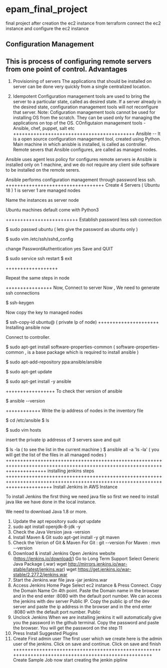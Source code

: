 # epam_final_project
final project
after creation the ec2 instance from terraform 
connect the ec2 instance and
configure the ec2 instance 

Configuration Management
-----------------------------------
This is process of configuring remote servers from one point of control.
Advantages
----------------------
1) Provisioning of servers
	The applications that should be installed on server can be done very quickly from a single centralized location.

2) Idempotent 
	Configuration management tools are used to bring the server to a particular state, called as desired state. If a server already in the desired state, configuration management tools will not reconfigure that server.
Note: Cofiguration management tools cannot be used for installing OS from the scratch.
They can be used only for managing the applications on top of the OS.
COnfigutaion management tools -  Ansible, chef, puppet, salt  etc
++++++++++++++++++++++++++++++++++++++++++
Ansible  -- It is a open source configuration management tool, created using Python.
Main machine in which anisble is installed, is called as controller.
Remote severs that Ansible configures, are called as managed nodes.

Ansible uses agent less policy for configures remote servers ie Ansible is installed only on 1 machine, and we do not require any client side software to be installed on the remote serers.

Ansible performs configuration management through password less ssh.
++++++++++++++++++++++++++++++++++
Create 4 Servers ( Ubuntu 18 )
1 is server
1 are managed nodes

Name the instances as
server
node

Ubuntu machines default come with Python3

+++++++++++++++++++++++++
Establish password less ssh connection

$ sudo passwd ubuntu
( lets give the password as ubuntu only )

$ sudo vim /etc/ssh/sshd_config

change 
PasswordAuthentication yes
Save and QUIT

$ sudo service ssh restart
$ exit

++++++++++++++++++

Repeat the same steps in node 

++++++++++++++++
Now,  Connect to server
Now , We need to generate ssh connections

$ ssh-keygen

Now copy the key to managed nodes

$ ssh-copy-id ubuntu@   ( private Ip of node)
+++++++++++++++++++++
Installing ansible now

Connect to controller.

$ sudo apt-get install software-properties-common
(  software-properties-common    ,  is a base package which is required to install ansible )

$ sudo apt-add-repository ppa:ansible/ansible

$ sudo apt-get update

$ sudo apt-get install -y ansible

+++++++++++++++++
To check ther version of ansible

$ ansible --version

++++++++++++
Write the ip address of nodes in the inventory file

$ cd /etc/ansible
$ ls

$ sudo vim hosts

insert the private ip addresss of 3 servers
save and quit

$ ls -la     ( to see the list in the current machine )
$ ansible all  -a  'ls  -la'    ( you will get the list of the files in all managed nodes )
++++++++++++++++++++++++++++++++++++++++++++++++++++++++++++++++++++++++++++++++++++++++++++++++++++++++++++++++++++++++++
installing jenkins steps
++++++++++++++++++++++++++++++++++++++++++++++++++++++++++++++++++++++++++++++++++++++++++++++++++++++++++++++++++++++++++++
Install Jenkins in AWS Instance

To install Jenkins the first thing we need java file so first we need to install java like we have done in the local instance.

We need to download Java 1.8 or more.

1) Update the apt repository
sudo apt update
2) sudo apt install openjdk-8-jdk -y
3) Check the Java Version
java -version
4) Install Maven & Git
sudo apt-get install -y git  maven
5) Check the Verion of Git & Maven
For Git : git --version
For Maven : mvn --version
6) Download & install Jenkins
Open Jenkins website (https://jenkins.io/download/)
Go to Long Term Support
Select Generic Java Package (.war)
wget http://mirrors.jenkins.io/war-stable/latest/jenkins.war)
wget  https://get.jenkins.io/war-stable/2.277.2/jenkins.war
11) Start the Jenkins.war file
java -jar jenkins.war
12) Access Jenkins Home Page
Select ec2 instance & Press Connect.
Copy the Domain Name On 4th point.
Paste the Domain name in the browser and in the end enter :8080 with the default port number.
We can access the jenkins with dev server Public IP.
Copy the public ip of the dev server and paste the ip address in the browser and in the end enter :8080 with the default port number.
Public
13) Unclock Jenkins
When we are installing jenkins it will automatically give you the password in the github terminal.
Copy the password and paste the browser.
You will get the password on the step 11
14) Press Install Suggested Plugins
15) Create First admin user
The first user which we create here is the admin user of the jenkins.
Click on save and continue.
Click on save and finish
+++++++++++++++++++++++++++++++++++++++++++++++++++++++++++++++++++++++++++++++++++++++++++++++++++
Create Sample Job
now start creating the jenkin pipline
